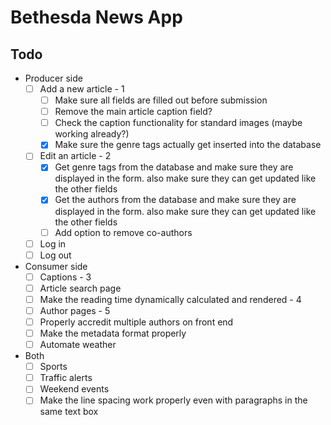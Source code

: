 # Bethesda News App

## Todo

- Producer side
    - [ ] Add a new article - 1
        - [ ] Make sure all fields are filled out before submission
        - [ ] Remove the main article caption field?
        - [ ] Check the caption functionality for standard images (maybe working already?)
        - [x] Make sure the genre tags actually get inserted into the database
    - [ ] Edit an article - 2
        - [x] Get genre tags from the database and make sure they are displayed in the form. also make sure they can get updated like the other fields
        - [x] Get the authors from the database and make sure they are displayed in the form. also make sure they can get updated like the other fields
        - [ ] Add option to remove co-authors
    - [ ] Log in
    - [ ] Log out

- Consumer side
    - [ ] Captions - 3
    - [ ] Article search page
    - [ ] Make the reading time dynamically calculated and rendered - 4
    - [ ] Author pages - 5
    - [ ] Properly accredit multiple authors on front end
    - [ ] Make the metadata format properly
    - [ ] Automate weather

- Both
    - [ ] Sports
    - [ ] Traffic alerts
    - [ ] Weekend events
    - [ ] Make the line spacing work properly even with paragraphs in the same text box

